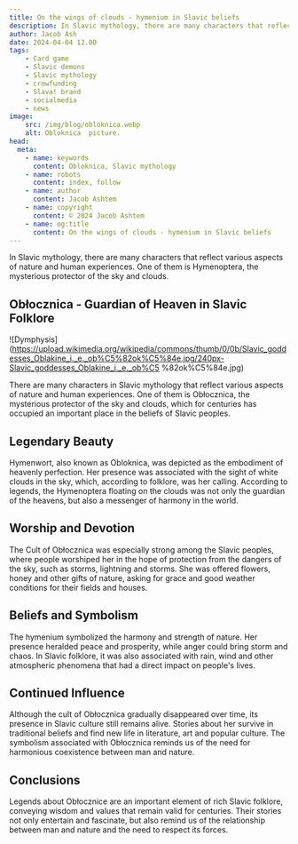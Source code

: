 ```yaml
---
title: On the wings of clouds - hymenium in Slavic beliefs
description: In Slavic mythology, there are many characters that reflect various aspects of nature and human experiences. One of them is Hymenoptera, the mysterious protector of the sky and clouds.
author: Jacob Ash
date: 2024-04-04 12.00
tags:
    - Card game
    - Slavic demons
    - Slavic mythology
    - crowfunding
    - Slava! brand
    - socialmedia
    - news
image:
    src: /img/blog/obloknica.webp
    alt: Obloknica  picture.
head:
  meta:
    - name: keywords
      content: Obloknica, Slavic mythology
    - name: robots
      content: index, follow
    - name: author
      content: Jacob Ashtem
    - name: copyright
      content: © 2024 Jacob Ashtem
    - name: og:title
      content: On the wings of clouds - hymenium in Slavic beliefs
---
```

In Slavic mythology, there are many characters that reflect various aspects of nature and human experiences. One of them is Hymenoptera, the mysterious protector of the sky and clouds.
<!--more-->
## Obłocznica - Guardian of Heaven in Slavic Folklore

![Dymphysis](https://upload.wikimedia.org/wikipedia/commons/thumb/0/0b/Slavic_goddesses_Oblakine_i._e._ob%C5%82ok%C5%84e.jpg/240px-Slavic_goddesses_Oblakine_i._e._ob%C5 %82ok%C5%84e.jpg)

There are many characters in Slavic mythology that reflect various aspects of nature and human experiences. One of them is Obłocznica, the mysterious protector of the sky and clouds, which for centuries has occupied an important place in the beliefs of Slavic peoples.

## Legendary Beauty

Hymenwort, also known as Obloknica, was depicted as the embodiment of heavenly perfection. Her presence was associated with the sight of white clouds in the sky, which, according to folklore, was her calling. According to legends, the Hymenoptera floating on the clouds was not only the guardian of the heavens, but also a messenger of harmony in the world.

## Worship and Devotion

The Cult of Obłocznica was especially strong among the Slavic peoples, where people worshiped her in the hope of protection from the dangers of the sky, such as storms, lightning and storms. She was offered flowers, honey and other gifts of nature, asking for grace and good weather conditions for their fields and houses.

## Beliefs and Symbolism

The hymenium symbolized the harmony and strength of nature. Her presence heralded peace and prosperity, while anger could bring storm and chaos. In Slavic folklore, it was also associated with rain, wind and other atmospheric phenomena that had a direct impact on people's lives.

## Continued Influence

Although the cult of Obłocznica gradually disappeared over time, its presence in Slavic culture still remains alive. Stories about her survive in traditional beliefs and find new life in literature, art and popular culture. The symbolism associated with Obłocznica reminds us of the need for harmonious coexistence between man and nature.

## Conclusions

Legends about Obłocznice are an important element of rich Slavic folklore, conveying wisdom and values ​​that remain valid for centuries. Their stories not only entertain and fascinate, but also remind us of the relationship between man and nature and the need to respect its forces.
